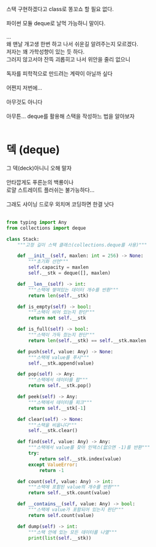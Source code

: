스택 구현하겠다고 class로 똥꼬쇼 할 필요 없다.
<br><br>
파이썬 모듈 deque로 날먹 가능하니 말이다.
<br>
<br>
...
<br>
왜 맨날 개고생 한번 하고 나서 쉬운길 알려주는지 모르겠다.<br>
저자는 꽤 가학성향이 있는 듯 하다.<br>
그러지 않고서야 잔뜩 괴롭히고 나서 위안을 줄리 없으니<br><br>
독자를 피학적으로 만드려는 계략이 아닐까 싶다<br><br>
어쩐지 저번에...<br><br>
아무것도 아니다<br><br>
아무튼... deque를 활용해 스택을 작성하느 법을 알아보자<br><br>

# 덱 (deque)
그 덱(deck)아니니 오해 말자<br><br>
안타깝게도 푸른눈의 백룡이나<br>
로얄 스트레이트 플러쉬는 불가능하다...<br><br>
그래도 샤이닝 드로우 외치며 코딩하면 한결 낫다<br><br>

```py
from typing import Any
from collections import deque

class Stack:
    """고정 길이 스택 클래스(collections.deque를 사용)"""

    def __init__(self, maxlen: int = 256) -> None:
        """초기화 선언"""
        self.capacity = maxlen
        self.__stk = deque([], maxlen)

    def __len__(self) -> int:
        """스택에 쌓여있는 데이터 개수를 반환"""
        return len(self.__stk)

    def is_empty(self) -> bool:
        """스택이 비어 있는지 판단"""
        return not self.__stk

    def is_full(self) -> bool:
        """스택이 가득 찼는지 판단"""
        return len(self.__stk) == self.__stk.maxlen

    def push(self, value: Any) -> None:
        """스택에 value를 푸시"""
        self.__stk.append(value)

    def pop(self) -> Any:
        """스택에서 데이터를 팝"""
        return self.__stk.pop()

    def peek(self) -> Any:
        """스택에서 데이터를 피크"""
        return self.__stk[-1]

    def clear(self) -> None:
        """스택을 비웁니다"""
        self.__stk.clear()

    def find(self, value: Any) -> Any:
        """스택에서 value를 찾아 인덱스(없으면 -1)를 반환"""
        try:
            return self.__stk.index(value)
        except ValueError:
            return -1

    def count(self, value: Any) -> int:
        """스택에 포함된 value의 개수를 반환"""
        return self.__stk.count(value)

    def __contains__(self, value: Any) -> bool:
        """스택에 value가 포함되어 있는지 판단"""
        return self.count(value)

    def dump(self) -> int:
        """스택 안에 있는 모든 데이터를 나열"""
        print(list(self.__stk))
```